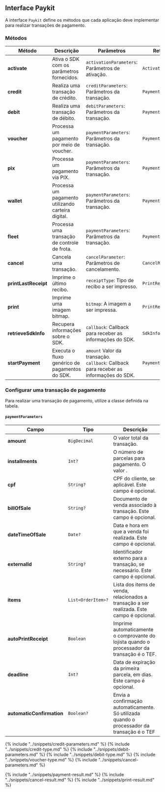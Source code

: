 ## Interface Paykit

A interface `Paykit` define os métodos que cada aplicação deve implementar para realizar transações de pagamento.

### Métodos

| Método                          | Descrição                                                                 | Parâmetros                                                         | Retorno             |
|---------------------------------|---------------------------------------------------------------------------|--------------------------------------------------------------------|---------------------|
| **activate**                    | Ativa o SDK com os parâmetros fornecidos.                | `activationParameters`: Parâmetros de ativação.                                     | `ActivationResult`  |
| **credit**                      | Realiza uma transação de crédito.                        | `creditParameters`: Parâmetros da transação.                                       | `PaymentResult`     |
| **debit**                       | Realiza uma transação de débito.                         | `debitParameters`: Parâmetros da transação.                                       | `PaymentResult`     |
| **voucher**                     | Processa um pagamento por meio de voucher.               | `paymentParameters`: Parâmetros da transação.                                       | `PaymentResult`     |
| **pix**                         | Processa um pagamento via PIX.                           | `paymentParameters`: Parâmetros da transação.                                       | `PaymentResult`     |
| **wallet**                      | Processa um pagamento utilizando carteira digital.       | `paymentParameters`: Parâmetros da transação.                                      | `PaymentResult`     |
| **fleet**                       | Processa uma transação de controle de frota.             | `paymentParameters`: Parâmetros da transação.                                      | `PaymentResult`     |
| **cancel**                      | Cancela uma transação.                                   | `cancelParameter`: Parâmetros de cancelamento.                                      | `CancelResult`      |
| **printLastReceipt**          | Imprime o último recibo.                                | `receiptType`: Tipo de recibo a ser impresso.                                         | `PrintResult`           |
| **print**                       | Imprime uma imagem bitmap.                              | `bitmap`: A imagem a ser impressa.                                                   | `PrintResult`           |
| **retrieveSdkInfo**            | Recupera informações sobre o SDK.                       | `callback`: Callback para receber as informações do SDK.                              | `SdkInfo`           |
| **startPayment**            | Executa o fluxo genérico de pagamentos do SDK.             | `amount` Valor da transação.<br>`callback`: Callback para receber as informações do SDK.| `PaymentResult`  |



### Configurar uma transação de pagamento

Para realizar uma transação de pagamento, utilize a classe definida na tabela.

#### `paymentParameters`

| Campo                    | Tipo           | Descrição                                                                                  |
|--------------------------|----------------|--------------------------------------------------------------------------------------------|
| **amount**               | `BigDecimal`   | O valor total da transação.                                                                |
| **installments**         | `Int?`         | O número de parcelas para pagamento. O valor .                                              |
| **cpf**                  | `String?`      | CPF do cliente, se aplicável. Este campo é opcional.                                       |
| **billOfSale**           | `String?`      | Documento de venda associado à transação. Este campo é opcional.                           |
| **dateTimeOfSale**      | `Date?`        | Data e hora em que a venda foi realizada. Este campo é opcional.                            |
| **externalId**           | `String?`      | Identificador externo para a transação, se necessário. Este campo é opcional.              |
| **items**           | `List<OrderItem>?`  | Lista dos items de venda, relacionados a transação a ser realizada. Este campo é opcional. |
| **autoPrintReceipt**     | `Boolean`      | Imprime automaticamente o comprovante do lojista quando o processador da transação é o TEF.   |
| **deadline**             | `Int?`         | Data de expiração da primeira parcela, em dias. Este campo é opcional.                     |
| **automaticConfirmation** | `Boolean?`  | Envia a confirmação automaticamente. Só utilizada quando o processador da transação é o TEF   |


{% include "../snippets/credit-parameters.md" %}
{% include "../snippets/credit-type.md" %}
{% include "../snippets/debit-parameters.md" %}
{% include "../snippets/debit-type.md" %}
{% include "../snippets/voucher-type.md" %}
{% include "../snippets/cancel-parameters.md" %}

{% include "../snippets/payment-result.md" %}
{% include "../snippets/cancel-result.md" %}
{% include "../snippets/print-result.md" %}


